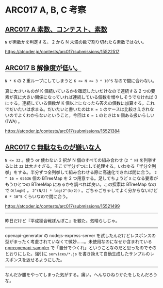 # ARC017 A, B, C 考察

## [ARC017 A 素数、コンテスト、素数](https://atcoder.jp/contests/arc017/tasks/arc017_1)

`N` が素数かを判定する。 2 から N 未満の数で割り切れたら素数ではない。

<https://atcoder.jp/contests/arc017/submissions/15522517>

## [ARC017 B 解像度が低い。](https://atcoder.jp/contests/arc017/tasks/arc017_2)

`N * K` の 2 重ループにしてしまうと `K <= N <= 3 * 10^5` なので間に合わない。

真に大きいものが K 個続いているかを確認したいだけなので連続する 2 つの要素が真に大きい関係になっていれば連続している個数を増やしそうでなければ 0 にする。連続している個数が K 個以上になったら答えの個数に加算する。これでだいたいは求まる。だいたいと書いたのは `K = 1` のケースは比較さえされないのでよくわからないということ。今回は `K = 1` のときは `N` 個ある扱いらしい (1WA) 。

<https://atcoder.jp/contests/arc017/submissions/15521384>

## [ARC017 C 無駄なものが嫌いな人](https://atcoder.jp/contests/arc017/tasks/arc017_3)

`N <= 32` 。使う or 使わない 2 択が N 個のすべての組み合わせ (`2 ^ N`) を列挙するには `32` は大きすぎる。そこで半分ずつにして処理する。いわゆる「半分全列挙」をする。半分ずつ全列挙して組み合わせる際に高速化できれば間に合う。 `2 ^ 16 = 65536` 個の BTreeMap を 2 つ用意する。足してちょうど `X` になる要素がもうひとつの BTreeMap にあるかを調べれば良い。この探索は BTreeMap なので `O(logN)` 。 `2^(N/2) * log(2^(N/2))` 。ごちゃごちゃしてよく分からないけど `6 * 10^5` くらいなので間に合う。

<https://atcoder.jp/contests/arc017/submissions/15521499>

---

昨日だけど『平成狸合戦ぽんぽこ』を観た。気晴らしじゃ。

---

openapi-generator の nodejs-express-server を試したんだけどレスポンスの型がまったく考慮されていなくて微妙……。未使用なのになぜか含まれている [npm:openapi-sampler][] で「自分でつくれ」ということなのだと思ったのでそのとおりにした。強引に `services/*.js` を書き換えて自動生成したサンプルのレスポンスを返せるようにした。

---

なんだか腰をやってしまった気がする。痛い。へんなひねりかたをしたんだろうな。

[npm:openapi-sampler]: https://www.npmjs.com/package/openapi-sampler
